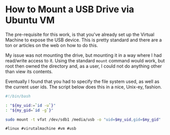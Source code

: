 # How to Mount a USB Drive via Ubuntu VM

The pre-requisite for this work, is that you've already set up the
Virtual Machine to expose the USB device. This is pretty standard and
there are a ton or articles on the web on how to do this.

My issue was not mounting the drive, but mounting it in a way where I
had read/write access to it. Using the standard `mount` command would
work, but root then owned the directory and, as a user, I could not do
anything other than view its contents.

Eventually I found that you had to specify the file system used, as well
as the current user ids. The script below does this in a nice, Unix-ey,
fashion.

```bash
#!/bin/bash

: "${my_uid:=`id -u`}"
: "${my_gid=`id -g`}"

sudo mount -t vfat /dev/sdb1 /media/usb -o "uid=$my_uid,gid=$my_gid"
```

    #linux #virutalmachine #vm #usb
